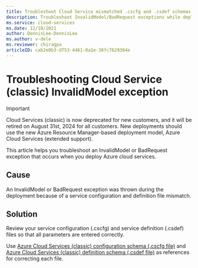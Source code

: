 ```yaml
---
title: Troubleshoot Cloud Service mismatched .cscfg and .csdef schemas
description: Troubleshoot InvalidModel/BadRequest exceptions while deploying Azure cloud services (classic). Fix config schema (.cscfg) and definition schema (.csdef) files.
ms.service: cloud-services
ms.date: 12/10/2021
author: DennisLee-DennisLee
ms.author: v-dele
ms.reviewer: chiragpa
articleID: cab2e0b3-d753-4461-8a1e-38fc7629304e 
---
```

# Troubleshooting Cloud Service (classic) InvalidModel exception

> [!IMPORTANT]
> Cloud Services (classic) is now deprecated for new customers, and it will be retired on August 31st, 2024 for all customers. New deployments should use the new Azure Resource Manager-based deployment model, Azure Cloud Services (extended support).

This article helps you troubleshoot an InvalidModel or BadRequest exception that occurs when you deploy Azure cloud services.

## Cause

An InvalidModel or BadRequest exception was thrown during the deployment because of a service configuration and definition file mismatch.

## Solution

Review your service configuration (.cscfg) and service definition (.csdef) files so that all parameters are entered correctly.

Use [Azure Cloud Services (classic) configuration schema (.cscfg file)](/azure/cloud-services/schema-cscfg-file) and [Azure Cloud Services (classic) definition schema (.csdef file)](/azure/cloud-services/schema-csdef-file) as references for correcting each file.
